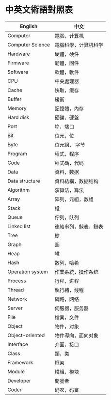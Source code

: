 # 中英文術語對照表

English|中文
-------|----
Computer|電腦，计算机
Computer Science|電腦科學，计算机科学
Hardware|硬體，硬件
Firmware|韌體，固件
Software|軟體，軟件
CPU|中央處理器
Cache|快取，缓存
Buffer|緩衝
Memory|記憶體，內存
Hard disk|硬碟，硬盤
Port|埠，端口
Bit|位元，位
Byte|位元組， 字节
Program|程式，程序
Code|程式碼，代码
Data|資料，数据
Data structure|資料結構，数据结构
Algorithm|演算法，算法
Array|陣列，元組，数组
Stack|棧
Queue|佇列，队列
Linked list|連結串列，鍊表，鏈表
Tree|樹
Graph|圖
Heap|堆
Hash|散列，哈希
Operation system|作業系統，操作系统
Process|行程，进程
Thread|執行緒，线程
Network|綱路，网络
Server|伺服器，服务器
File|檔案，文件
Object|物件，对象
Object-oriented|物件導向，面向对象
Interface|介面，接口
Class|類，类
Framework|框架
Module|模組，模块
Developer|開發者
Coder|码农，码畜